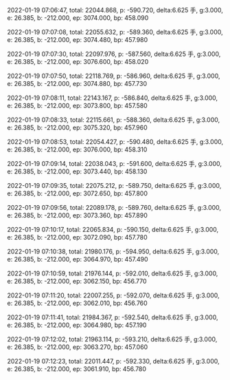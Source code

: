 2022-01-19 07:06:47, total: 22044.868, p: -590.720, delta:6.625 手, g:3.000, e: 26.385, b: -212.000, ep: 3074.000, bp: 458.090

2022-01-19 07:07:08, total: 22055.632, p: -589.360, delta:6.625 手, g:3.000, e: 26.385, b: -212.000, ep: 3074.480, bp: 457.980

2022-01-19 07:07:30, total: 22097.976, p: -587.560, delta:6.625 手, g:3.000, e: 26.385, b: -212.000, ep: 3076.600, bp: 458.020

2022-01-19 07:07:50, total: 22118.769, p: -586.960, delta:6.625 手, g:3.000, e: 26.385, b: -212.000, ep: 3074.880, bp: 457.730

2022-01-19 07:08:11, total: 22143.167, p: -586.840, delta:6.625 手, g:3.000, e: 26.385, b: -212.000, ep: 3073.800, bp: 457.580

2022-01-19 07:08:33, total: 22115.661, p: -588.360, delta:6.625 手, g:3.000, e: 26.385, b: -212.000, ep: 3075.320, bp: 457.960

2022-01-19 07:08:53, total: 22054.427, p: -590.480, delta:6.625 手, g:3.000, e: 26.385, b: -212.000, ep: 3076.000, bp: 458.310

2022-01-19 07:09:14, total: 22038.043, p: -591.600, delta:6.625 手, g:3.000, e: 26.385, b: -212.000, ep: 3073.440, bp: 458.130

2022-01-19 07:09:35, total: 22075.212, p: -589.750, delta:6.625 手, g:3.000, e: 26.385, b: -212.000, ep: 3072.650, bp: 457.800

2022-01-19 07:09:56, total: 22089.178, p: -589.760, delta:6.625 手, g:3.000, e: 26.385, b: -212.000, ep: 3073.360, bp: 457.890

2022-01-19 07:10:17, total: 22065.834, p: -590.150, delta:6.625 手, g:3.000, e: 26.385, b: -212.000, ep: 3072.090, bp: 457.780

2022-01-19 07:10:38, total: 21980.176, p: -594.950, delta:6.625 手, g:3.000, e: 26.385, b: -212.000, ep: 3064.970, bp: 457.490

2022-01-19 07:10:59, total: 21976.144, p: -592.010, delta:6.625 手, g:3.000, e: 26.385, b: -212.000, ep: 3062.150, bp: 456.770

2022-01-19 07:11:20, total: 22007.255, p: -592.070, delta:6.625 手, g:3.000, e: 26.385, b: -212.000, ep: 3062.010, bp: 456.760

2022-01-19 07:11:41, total: 21984.367, p: -592.540, delta:6.625 手, g:3.000, e: 26.385, b: -212.000, ep: 3064.980, bp: 457.190

2022-01-19 07:12:02, total: 21963.114, p: -593.210, delta:6.625 手, g:3.000, e: 26.385, b: -212.000, ep: 3063.270, bp: 457.060

2022-01-19 07:12:23, total: 22011.447, p: -592.330, delta:6.625 手, g:3.000, e: 26.385, b: -212.000, ep: 3061.910, bp: 456.780